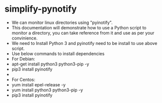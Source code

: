 # simplify-pynotify
- We can monitor linux directories using "pyinotify".
- This documentation will demonstrate how to use a Python script to monitor a directory, you can take reference from it and use as per your convinience.
- We need to Install Python 3 and pyinotify need to be install to use above script.
- Use below commands to install dependencies
- For Debian:
- apt-get install python3 python3-pip -y
- pip3 install pyinotify
- 
- For Centos:
- yum install epel-release -y
- yum install python3 python3-pip -y
- pip3 install pyinotify
